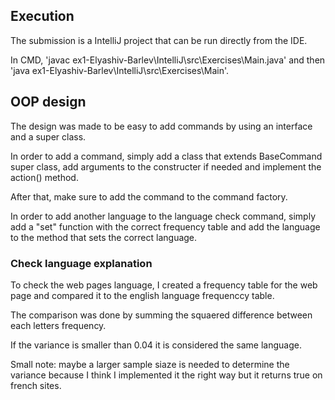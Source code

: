 <h2>Execution</h2>
<p>The submission is a IntelliJ project that can be run directly from the IDE.</p>
<p>In CMD, 'javac ex1-Elyashiv-Barlev\IntelliJ\src\Exercises\Main.java' and then 'java ex1-Elyashiv-Barlev\IntelliJ\src\Exercises\Main'.</p>

<h2>OOP design</h2>
<p>The design was made to be easy to add commands by using an interface and a super class.</p>
<p>In order to add a command, simply add a class that extends BaseCommand super class, add arguments to the constructer if needed and implement the action() method.</p>
<p>After that, make sure to add the command to the command factory.</p>
<p>In order to add another language to the language check command, simply add a "set" function with the correct frequency table and add the language to the method that sets the correct language.</p>



<h3>Check language explanation</h3>
<p>To check the web pages language, I created a frequency table for the web page and compared it to the english language frequenccy table.</p>
<p>The comparison was done by summing the squaered difference between each letters frequency.</p>
<p>If the variance is smaller than 0.04 it is considered the same language.</p>
<p>Small note: maybe a larger sample siaze is needed to determine the variance because I think I implemented it the right way but it returns true on french sites.</p>
